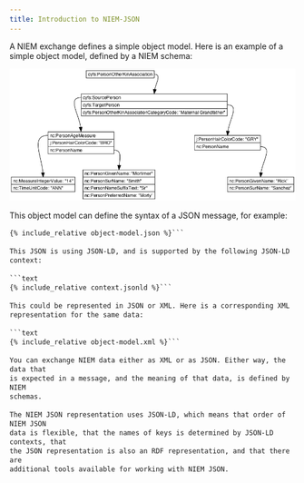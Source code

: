 ```yaml
---
title: Introduction to NIEM-JSON
---
```



A NIEM exchange defines a simple object model. Here is an example of a simple
 object model, defined by a NIEM schema:

![object model](object-model.png "A simple object model")

This object model can define the syntax of a JSON message, for example:

```text
{% include_relative object-model.json %}```

This JSON is using JSON-LD, and is supported by the following JSON-LD context:

```text
{% include_relative context.jsonld %}```

This could be represented in JSON or XML. Here is a corresponding XML representation for the same data:

```text
{% include_relative object-model.xml %}```

You can exchange NIEM data either as XML or as JSON. Either way, the data that
is expected in a message, and the meaning of that data, is defined by NIEM
schemas.

The NIEM JSON representation uses JSON-LD, which means that order of NIEM JSON
data is flexible, that the names of keys is determined by JSON-LD contexts, that
the JSON representation is also an RDF representation, and that there are
additional tools available for working with NIEM JSON.

